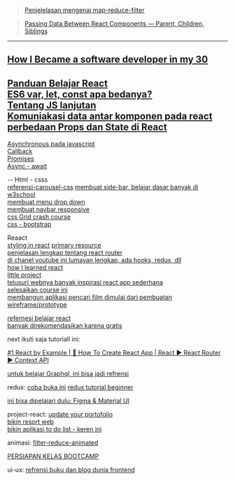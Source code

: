 > [Penjelelasan mengenai map-reduce-filter](https://www.freecodecamp.org/news/javascript-map-reduce-and-filter-explained-with-examples/)

> [Passing Data Between React Components — Parent, Children, Siblings](https://towardsdatascience.com/passing-data-between-react-components-parent-children-siblings-a64f89e24ecf)

---
[How I Became a software developer in my 30](https://blog.usejournal.com/how-i-became-a-software-developer-in-my-30s-without-a-tech-degree-or-any-relevant-work-experience-8110db355264)
---
[Panduan Belajar React](https://medium.com/coderupa/mau-belajar-react-di-2018-7e751b00af9c)<br>
[ES6 var, let, const apa bedanya?](https://medium.com/coderupa/es6-var-let-const-apa-bedanya-1cd4daaee9f0)<br>
[Tentang JS lanjutan](https://medium.com/coderupa/tagged/react)<br>
[Komuniakasi data antar komponen pada react](https://medium.com/coderupa/komunikasi-data-antar-component-react-554c8834a3c1)<br>
[perbedaan Props dan State di React](https://medium.com/coderupa/react-prop-state-apa-bedanya-7ee61df8257f)<br>
---
[Asynchronous pada javascript](https://medium.com/coderupa/panduan-komplit-asynchronous-programming-pada-javascript-part-1-fca22279c056)<br>
[Callback](https://medium.com/coderupa/panduan-komplit-asynchronous-programming-pada-javascript-part-2-callback-3a717df6cfdf)<br>
[Promises](https://medium.com/coderupa/panduan-komplit-asynchronous-programming-pada-javascript-part-3-promise-819ce5d8b3c)<br>
[Async - await](https://medium.com/coderupa/panduan-komplit-asynchronous-programming-pada-javascript-part-4-async-await-fc504c344238)<br>

--
Html - csss <br>
[referensi-carousel-css](https://www.youtube.com/watch?v=9bkGcXjVsUo&list=PLXnlmTyiLYEr0moZvjJRlYs5-e8i7EwxX&index=2)
[membuat side-bar, belajar dasar banyak di w3school](https://www.w3schools.com/w3css/w3css_sidebar.asp)<br>
[membuat menu drop down](https://www.youtube.com/watch?v=wHFflWvii3M)<br>
[membuat navbar responsive](https://www.youtube.com/watch?v=gXkqy0b4M5g)<br>
[css Grid crash course](https://www.youtube.com/watch?v=jV8B24rSN5o)<br>
[css - bootstrap](https://www.youtube.com/watch?time_continue=9791&v=RyTRgQ7k6QE)

Reaact <br>
[styling in react](https://www.kirupa.com/react/styling_in_react.htm)
[primary resource](https://reactjs.id/)<br>
[penjelasan lengkap tentang react router](https://afrijaldzuhri.com/belajar-routing-dalam-react/)<br>
[di chanel youtube ini lumayan lengkap, ada hooks, redux, dll](https://www.youtube.com/channel/UC80PWRj_ZU8Zu0HSMNVwKWw)<br>
[how I learned react](https://daveceddia.com/how-i-learned-react/?ck_subscriber_id=361789605)<br>
[little project](https://www.golangprograms.com/react-js-projects-for-beginners.html)<br>
[telusuri webnya banyak inspirasi react app sederhana](https://anakbit.com/contoh-react-js)<br>
[selesaikan course ini](https://ihatetomatoes.net/courses/)<br>
[membangun aplikasi pencari film dimulai dari pembuatan wireframe/prototype](https://www.youtube.com/watch?v=Mg7Ma5i8NgM&list=PLqGj3iMvMa4LFqyGab_aR7M0zfQm2KTuX&index=1)


[refernesi belajar react](https://medium.com/coderupa/mau-belajar-react-di-2018-7e751b00af9c)<br>
[banyak direkomendasikan karena gratis](https://egghead.io/courses/the-beginner-s-guide-to-react)<br>

next ikuti saja tutoriall ini:

[ #1 React by Example | 🔨 How To Create React App | React ▶ React Router ▶ Context API](https://www.youtube.com/watch?v=n6hZheHIArQ)

[untuk belajar Graphql, ini bisa jadi refrensi](https://www.howtographql.com/)

redux:
[coba buka ini](https://www.freecodecamp.org/news/redux-in-24-lines-of-code/)
[redux tutorial beginner](https://www.freecodecamp.org/news/understanding-redux-the-worlds-easiest-guide-to-beginning-redux-c695f45546f6/)

[ini bisa dipelajari dulu: Figma & Material UI](https://www.youtube.com/watch?v=6CARDnUXmp8)

project-react:
[update your portofolio](https://www.freecodecamp.org/news/portfolio-app-using-react-618814e35843/)<br>
[bikin resort web](https://www.youtube.com/watch?v=LXJOvkVYQqA)<br>
[bikin aplikasi to do list - keren ini](https://www.youtube.com/watch?v=hT3j87FMR6M)<br>

animasi:
[filter-reduce-animated](https://medium.com/@js_tut/map-filter-and-reduce-animated-7fe391a35a47)


[PERSIAPAN KELAS BOOTCAMP](https://www.freecodecamp.org/news/the-ultimate-bootcamp-primer/)<br>

ui-ux:
[refrensi buku dan blog dunia frontend](https://bradfrost.com/blog/post/frontend-design-react-and-a-bridge-over-the-great-divide/)
